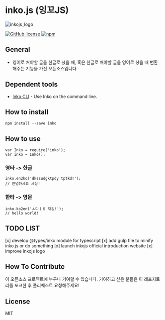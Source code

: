 # inko.js (잉꼬JS)
![inkojs_logo](https://github.com/JonJee/inko/blob/master/images/inkojs_logo.png?raw=true)

[![GitHub license](https://img.shields.io/github/license/jonjee/inko.svg)](https://github.com/jonjee/inko/blob/master/LICENSE)
[![npm](https://img.shields.io/npm/v/inko.svg)](https://npmjs.com/package/inko)

## General
- 영어로 쳐야할 글을 한글로 쳤을 때, 혹은 한글로 쳐야할 글을 영어로 쳤을 때 변환해주는 기능을 가진 오픈소스입니다.

## Dependent tools
- [Inko CLI](https://github.com/JonJee/inko-cli) - Use Inko on the command line.

## How to install
```
npm install --save inko
```

## How to use
```
var Inko = require('inko');
var inko = Inko();
```

### 영타 -> 한글
```
inko.en2ko('dkssudgktpdy tptkd!');
// 안녕하세요 세상!
```

### 한타 -> 영문
```
inko.ko2en('ㅗ디ㅣㅐ 재깅!');
// hello world!
```

## TODO LIST
[x] develop @types/inko module for typescript
[x] add gulp file to minify inko.js or do something
[x] launch inkojs official introduction website
[x] improve inkojs logo

## How To Contribute
이 오픈소스 프로젝트에 누구나 기여할 수 있습니다. 기여하고 싶은 분들은 이 레포지토리를 포크한 후 풀리퀘스트 요청해주세요!

## License
MIT